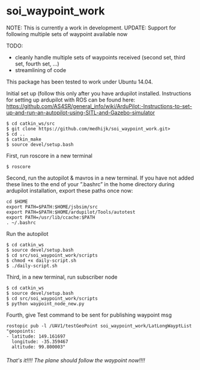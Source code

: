 # soi_waypoint_work
NOTE: This is currently a work in development.
UPDATE: Support for following multiple sets of waypoint available now

TODO:
* cleanly handle multiple sets of waypoints received (second set, third set, fourth set, ...)
* streamlining of code

This package has been tested to work under Ubuntu 14.04.

Initial set up (follow this only after you have ardupilot installed. Instructions for setting up ardupilot with ROS can be found here: https://github.com/AS4SR/general_info/wiki/ArduPilot:-Instructions-to-set-up-and-run-an-autopilot-using-SITL-and-Gazebo-simulator 

```
$ cd catkin_ws/src
$ git clone https://github.com/medhijk/soi_waypoint_work.git>
$ cd ..
$ catkin_make
$ source devel/setup.bash
```

First, run roscore in a new terminal
```
$ roscore
```

Second, run the autopilot & mavros in a new terminal.
If you have not added these lines to the end of your ”.bashrc” in the home directory during ardupilot installation, export these paths once now:
```
cd $HOME
export PATH=$PATH:$HOME/jsbsim/src
export PATH=$PATH:$HOME/ardupilot/Tools/autotest
export PATH=/usr/lib/ccache:$PATH
. ~/.bashrc
```
Run the autopilot
```
$ cd catkin_ws
$ source devel/setup.bash
$ cd src/soi_waypoint_work/scripts
$ chmod +x daily-script.sh
$ ./daily-script.sh
```

Third, in a new terminal, run subscriber node
```
$ cd catkin_ws
$ source devel/setup.bash
$ cd src/soi_waypoint_work/scripts
$ python waypoint_node_new.py
```

Fourth, give Test command to be sent for publishing waypoint msg
```
rostopic pub -l /UAV1/testGeoPoint soi_waypoint_work/LatLongWayptList "geopoints:
- latitude: 149.161697
  longitude: -35.359467
  altitude: 99.800003"
```
###### That's it!!!! The plane should follow the waypoint now!!!! ######
